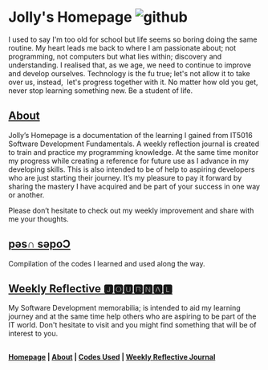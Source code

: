 # Jolly's Homepage ![github](https://user-images.githubusercontent.com/110364984/183364813-81904001-38d3-4f29-9378-a600f4e0581d.png)

I used to say I'm too old for school but life seems so boring doing the same routine. My heart leads me back to where I am passionate about; not programming, not computers but what lies within; discovery and understanding. I realised that, as we age, we need to continue to improve and develop ourselves. Technology is the fu true; let's not allow it to take over us, instead,  let's progress together with it. No matter how old you get, never stop learning something new. Be a student of life.
##
## [About](https://jolly20220861.github.io/about)
Jolly’s Homepage is a documentation of the learning I gained from IT5016 Software Development Fundamentals. A weekly reflection journal is created to train and practice my programming knowledge. At the same time monitor my progress while creating a reference for future use as I advance in my developing skills. This is also intended to be of help to aspiring developers who are just starting their journey. It’s my pleasure to pay it forward by sharing the mastery I have acquired and be part of your success in one way or another.

Please don’t hesitate to check out my weekly improvement and share with me your thoughts.

## [pǝs∩ sǝpoƆ](https://jolly20220861.github.io/Codes)

Compilation of the codes I learned and used along the way.

## [Weekly Reflective 🅹🅾🆄🆁🅽🅰🅻](https://jolly20220861.github.io/journals)

My Software Development memorabilia; is intended to aid my learning journey and at the same time help others who are aspiring to be part of the IT world. Don't hesitate to visit and you might find something that will be of interest to you.
###
###
###
###
###
###
###
###
###
###
##
#### [Homepage](jolly20220861.github.io)   | [About](https://jolly20220861.github.io/about)   | [Codes Used](https://jolly20220861.github.io/Codes)   | [Weekly Reflective Journal](https://jolly20220861.github.io/journals)
##
